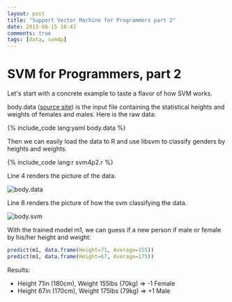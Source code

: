 ```yaml
---
layout: post
title: "Support Vector Machine for Programmers part 2"
date: 2013-08-15 18:43
comments: true
tags: [data, svm4p]
---
```

# SVM for Programmers, part 2

Let's start with a concrete example to taste a flavor of how SVM works.

body.data ([source site][1]) is the input file containing the statistical heights and weights of females and males. Here is the raw data:

{% include_code lang:yaml body.data %}

Then we can easily load the data to R and use libsvm to classify genders by heights and weights.

{% include_code lang:r svm4p2.r %}

Line 4 renders the picture of the data.

![body.data]({{root_url}}/downloads/code/body.data.png)

Line 8 renders the picture of how the svm classifying the data.

![body.svm]({{root_url}}/downloads/code/body.svm.png)

With the trained model m1, we can guess if a new person if male or female by his/her height and weight:

``` r
predict(m1, data.frame(Height=71, Average=155))
predict(m1, data.frame(Height=67, Average=175))
```

Results:

- Height 71in (180cm), Weight 155lbs (70kg) => -1 Female
- Height 67in (170cm), Weight 175lbs (79kg) => +1 Male

[1]: http://www.healthyyounaturally.com/nutrition/age_height_weight_chart.htm 
